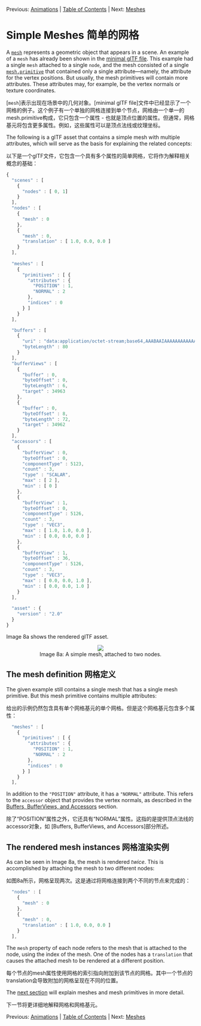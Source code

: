 Previous: [Animations](gltfTutorial_007_Animations.md) | [Table of Contents](README.md) | Next: [Meshes](gltfTutorial_009_Meshes.md)

# Simple Meshes  简单的网格

A [`mesh`](https://github.com/KhronosGroup/glTF/tree/master/specification/2.0/#reference-mesh) represents a geometric object that appears in a scene. An example of a `mesh` has already been shown in the [minimal glTF file](gltfTutorial_003_MinimalGltfFile.md). This example had a single `mesh` attached to a single `node`, and the mesh consisted of a single [`mesh.primitive`](https://github.com/KhronosGroup/glTF/tree/master/specification/2.0/#reference-primitive) that contained only a single attribute&mdash;namely, the attribute for the vertex positions. But usually, the mesh primitives will contain more attributes. These attributes may, for example, be the vertex normals or texture coordinates.

[`mesh`]表示出现在场景中的几何对象。[minimal glTF file]文件中已经显示了一个网格的例子。这个例子有一个单独的网格连接到单个节点，网格由一个单一的mesh.primitive构成，它只包含一个属性 - 也就是顶点位置的属性。但通常，网格基元将包含更多属性。例如，这些属性可以是顶点法线或纹理坐标。

The following is a glTF asset that contains a simple mesh with multiple attributes, which will serve as the basis for explaining the related concepts:

以下是一个glTF文件，它包含一个具有多个属性的简单网格，它将作为解释相关概念的基础：

```javascript
{
  "scenes" : [
    {
      "nodes" : [ 0, 1]
    }
  ],
  "nodes" : [
    {
      "mesh" : 0
    },
    {
      "mesh" : 0,
      "translation" : [ 1.0, 0.0, 0.0 ]
    }
  ],
  
  "meshes" : [
    {
      "primitives" : [ {
        "attributes" : {
          "POSITION" : 1,
          "NORMAL" : 2
        },
        "indices" : 0
      } ]
    }
  ],

  "buffers" : [
    {
      "uri" : "data:application/octet-stream;base64,AAABAAIAAAAAAAAAAAAAAAAAAAAAAIA/AAAAAAAAAAAAAAAAAACAPwAAAAAAAAAAAAAAAAAAgD8AAAAAAAAAAAAAgD8AAAAAAAAAAAAAgD8=",
      "byteLength" : 80
    }
  ],
  "bufferViews" : [
    {
      "buffer" : 0,
      "byteOffset" : 0,
      "byteLength" : 6,
      "target" : 34963
    },
    {
      "buffer" : 0,
      "byteOffset" : 8,
      "byteLength" : 72,
      "target" : 34962
    }
  ],
  "accessors" : [
    {
      "bufferView" : 0,
      "byteOffset" : 0,
      "componentType" : 5123,
      "count" : 3,
      "type" : "SCALAR",
      "max" : [ 2 ],
      "min" : [ 0 ]
    },
    {
      "bufferView" : 1,
      "byteOffset" : 0,
      "componentType" : 5126,
      "count" : 3,
      "type" : "VEC3",
      "max" : [ 1.0, 1.0, 0.0 ],
      "min" : [ 0.0, 0.0, 0.0 ]
    },
    {
      "bufferView" : 1,
      "byteOffset" : 36,
      "componentType" : 5126,
      "count" : 3,
      "type" : "VEC3",
      "max" : [ 0.0, 0.0, 1.0 ],
      "min" : [ 0.0, 0.0, 1.0 ]
    }
  ],
  
  "asset" : {
    "version" : "2.0"
  }
}
```

Image 8a shows the rendered glTF asset.

<p align="center">
<img src="images/simpleMeshes.png" /><br>
<a name="simpleMeshes-png"></a>Image 8a: A simple mesh, attached to two nodes.
</p>


## The mesh definition  网格定义

The given example still contains a single mesh that has a single mesh primitive. But this mesh primitive contains multiple attributes:

给出的示例仍然包含具有单个网格基元的单个网格。但是这个网格基元包含多个属性：

```javascript
  "meshes" : [
    {
      "primitives" : [ {
        "attributes" : {
          "POSITION" : 1,
          "NORMAL" : 2
        },
        "indices" : 0
      } ]
    }
  ],
```

In addition to the `"POSITION"` attribute, it has a `"NORMAL"` attribute. This refers to the `accessor` object that provides the vertex normals, as described in the [Buffers, BufferViews, and Accessors](gltfTutorial_005_BuffersBufferViewsAccessors.md) section.

除了“POSITION”属性之外，它还具有“NORMAL”属性。这指的是提供顶点法线的accessor对象，如 [Buffers, BufferViews, and Accessors]部分所述。


## The rendered mesh instances 网格渲染实例

As can be seen in Image 8a, the mesh is rendered *twice*. This is accomplished by attaching the mesh to two different nodes:

如图8a​​所示，网格呈现两次。这是通过将网格连接到两个不同的节点来完成的：

```javascript
  "nodes" : [
    {
      "mesh" : 0
    },
    {
      "mesh" : 0,
      "translation" : [ 1.0, 0.0, 0.0 ]
    }
  ],
```

The `mesh` property of each node refers to the mesh that is attached to the node, using the index of the mesh. One of the nodes has a `translation` that causes the attached mesh to be rendered at a different position. 

每个节点的mesh属性使用网格的索引指向附加到该节点的网格。其中一个节点的translation会导致附加的网格呈现在不同的位置。

The [next section](gltfTutorial_009_Meshes.md) will explain meshes and mesh primitives in more detail.

下一节将更详细地解释网格和网格基元。



Previous: [Animations](gltfTutorial_007_Animations.md) | [Table of Contents](README.md) | Next: [Meshes](gltfTutorial_009_Meshes.md)
